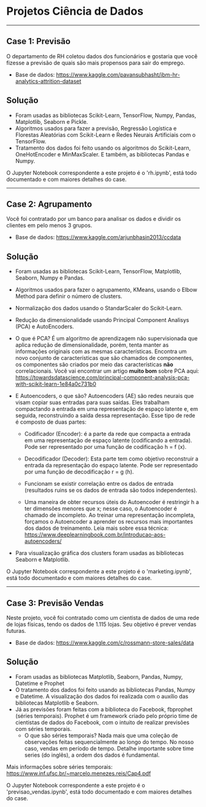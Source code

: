 # Projetos Ciência de Dados

---

## Case 1: **Previsão**

O departamento de RH coletou dados dos funcionários e gostaria que você fizesse a previsão de quais são mais propensos para sair do emprego.
- Base de dados: https://www.kaggle.com/pavansubhasht/ibm-hr-analytics-attrition-dataset

## Solução
- Foram usadas as bibliotecas Scikit-Learn, TensorFlow, Numpy, Pandas, Matplotlib, Seaborn e Pickle.
- Algoritmos usados para fazer a previsão, Regressão Logística e Florestas Aleatórias com Scikit-Learn e Redes Neurais Artificiais com o TensorFlow.
- Tratamento dos dados foi feito usando os algoritmos do Scikit-Learn, OneHotEncoder e MinMaxScaler. E também, as bibliotecas Pandas e Numpy.

O Jupyter Notebook correspondente a este projeto é o 'rh.ipynb', está todo documentado e com maiores detalhes do case.

---

## Case 2: **Agrupamento**

Você foi contratado por um banco para analisar os dados e dividir os clientes em pelo menos 3 grupos.

- Base de dados: https://www.kaggle.com/arjunbhasin2013/ccdata

## Solução
- Foram usadas as bibliotecas Scikit-Learn, TensorFlow, Matplotlib, Seaborn, Numpy e Pandas.
- Algoritmos usados para fazer o agrupamento, KMeans, usando o Elbow Method para definir o número de clusters.
- Normalização dos dados usando o StandarScaler do Scikit-Learn.
- Redução da dimensionalidade usando Principal Component Analisys (PCA) e AutoEncoders.
- O que é PCA? É um algoritmo de aprendizagem não supervisionada que aplica redução de dimensionalidade, porém, tenta manter as informações originais com as mesmas características. Encontra um novo conjunto de características que são chamados de componentes, os componentes são criados por meio das características **não** correlacionais. Você vai encontrar um artigo **muito bom** sobre PCA aqui: https://towardsdatascience.com/principal-component-analysis-pca-with-scikit-learn-1e84a0c731b0

- E Autoencoders, o que são? Autoencoders (AE) são redes neurais que visam copiar suas entradas para suas saídas. Eles trabalham compactando a entrada em uma representação de espaço latente e, em seguida, reconstruindo a saída dessa representação. Esse tipo de rede é composto de duas partes:

  - Codificador (Encoder): é a parte da rede que compacta a entrada em uma representação de espaço latente (codificando a entrada). Pode ser representado por uma função de codificação h = f (x).

  - Decodificador (Decoder): Esta parte tem como objetivo reconstruir a entrada da representação do espaço latente. Pode ser representado por uma função de decodificação r = g (h).

  - Funcionam se existir correlação entre os dados de entrada (resultados ruins se os dados de entrada são todos independentes).
  - Uma maneira de obter recursos úteis do Autoencoder é restringir h a ter dimensões menores que x; nesse caso, o Autoencoder é chamado de incompleto. Ao treinar uma representação incompleta, forçamos o Autoencoder a aprender os recursos mais importantes dos dados de treinamento. Leia mais sobre essa técnica: https://www.deeplearningbook.com.br/introducao-aos-autoencoders/

- Para visualização gráfica dos clusters foram usadas as bibliotecas Seaborn e Matplotlib.

O Jupyter Notebook correspondente a este projeto é o 'marketing.ipynb', está todo documentado e com maiores detalhes do case.

---

## Case 3: **Previsão Vendas**

Neste projeto, você foi contratado como um cientista de dados de uma rede de lojas físicas, tendo os dados de 1.115 lojas. Seu objetivo é prever vendas futuras.

- Base de dados: https://www.kaggle.com/c/rossmann-store-sales/data

## Solução
- Foram usadas as bibliotecas Matplotlib, Seaborn, Pandas, Numpy, Datetime e Prophet
- O tratamento dos dados foi feito usando as bibliotecas Pandas, Numpy e Datetime. A visualização dos dados foi realizada com o auxílio das bibliotecas Matplotlib e Seaborn.
- Já as previsões foram feitas com a biblioteca do Facebook, fbprophet (séries temporais). Prophet é um framework criado pelo próprio time de cientistas de dados do Facebook, com o intuito de realizar previsões com séries temporais.
  - O que são séries temporais?
      Nada mais que uma coleção de observações feitas sequencialmente ao longo do tempo. No nosso caso, vendas em período de tempo. Detalhe importante sobre time series (do inglês), a ordem dos dados é fundamental.
 
 Mais informações sobre séries temporais: https://www.inf.ufsc.br/~marcelo.menezes.reis/Cap4.pdf
 
 O Jupyter Notebook correspondente a este projeto é o 'previsao_vendas.ipynb', está todo documentado e com maiores detalhes do case.

